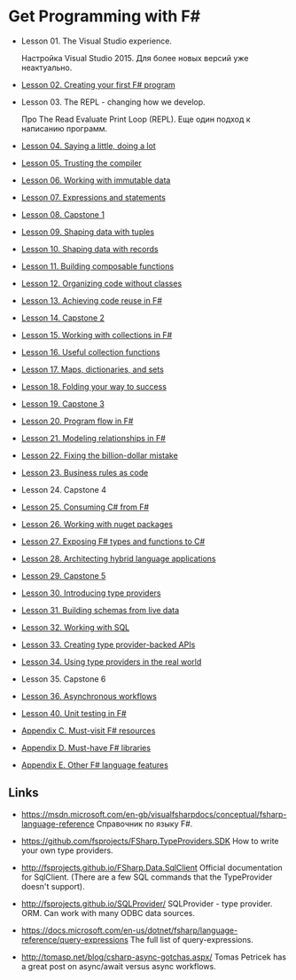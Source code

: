 # Get Programming with F#

* Lesson 01. The Visual Studio experience.

  Настройка Visual Studio 2015. Для более новых версий уже неактуально.

* [Lesson 02. Creating your first F# program](Lesson_02.md)

* Lesson 03. The REPL - changing how we develop.

  Про The Read Evaluate Print Loop (REPL). Еще один подход к написанию программ.

* [Lesson 04. Saying a little, doing a lot](Lesson_04.md)

* [Lesson 05. Trusting the compiler](Lesson_05.md)

* [Lesson 06. Working with immutable data](Lesson_06.md)

* [Lesson 07. Expressions and statements](Lesson_07.md)

* [Lesson 08. Capstone 1](Lesson_08.md)

* [Lesson 09. Shaping data with tuples](Lesson_09.md)

* [Lesson 10. Shaping data with records](Lesson_10.md)

* [Lesson 11. Building composable functions](Lesson_11.md)

* [Lesson 12. Organizing code without classes](Lesson_12.md)

* [Lesson 13. Achieving code reuse in F#](Lesson_13.md)

* [Lesson 14. Capstone 2](Lesson_14.md)

* [Lesson 15. Working with collections in F#](Lesson_15.md)

* [Lesson 16. Useful collection functions](Lesson_16.md)

* [Lesson 17. Maps, dictionaries, and sets](Lesson_17.md)

* [Lesson 18. Folding your way to success](Lesson_18.md)

* [Lesson 19. Capstone 3](Lesson_19.md)

* [Lesson 20. Program flow in F#](Lesson_20.md)

* [Lesson 21. Modeling relationships in F#](Lesson_21.md)

* [Lesson 22. Fixing the billion-dollar mistake](Lesson_22.md)

* [Lesson 23. Business rules as code](Lesson_23.md)

* Lesson 24. Capstone 4

* [Lesson 25. Consuming C# from F#](Lesson_25.md)

* [Lesson 26. Working with nuget packages](Lesson_26.md)

* [Lesson 27. Exposing F# types and functions to C#](Lesson_27.md)

* [Lesson 28. Architecting hybrid language applications](Lesson_28.md)

* [Lesson 29. Capstone 5](Lesson_29.md)

* [Lesson 30. Introducing type providers](Lesson_30.md)

* [Lesson 31. Building schemas from live data](Lesson_31.md)

* [Lesson 32. Working with SQL](Lesson_32.md)

* [Lesson 33. Creating type provider-backed APIs](Lesson_33.md)

* [Lesson 34. Using type providers in the real world](Lesson_34.md)

* Lesson 35. Capstone 6

* [Lesson 36. Asynchronous workflows](Lesson_36.md)

* [Lesson 40. Unit testing in F#](Lesson_40.md)

* [Appendix C. Must-visit F# resources](Appendix_C.md)

* [Appendix D. Must-have F# libraries](Appendix_D.md)

* [Appendix E. Other F# language features](Appendix_E.md)

## Links

* https://msdn.microsoft.com/en-gb/visualfsharpdocs/conceptual/fsharp-language-reference
Справочник по языку F#.

* https://github.com/fsprojects/FSharp.TypeProviders.SDK
How to write your own type providers.

* http://fsprojects.github.io/FSharp.Data.SqlClient
Official documentation for SqlClient.
(There are a few SQL commands that the TypeProvider doesn't support).

* http://fsprojects.github.io/SQLProvider/
SQLProvider - type provider. ORM. Can work with many ODBC data sources.

* https://docs.microsoft.com/en-us/dotnet/fsharp/language-reference/query-expressions
The full list of query-expressions.

* http://tomasp.net/blog/csharp-async-gotchas.aspx/
Tomas Petricek has a great post on async/await versus async workflows.

